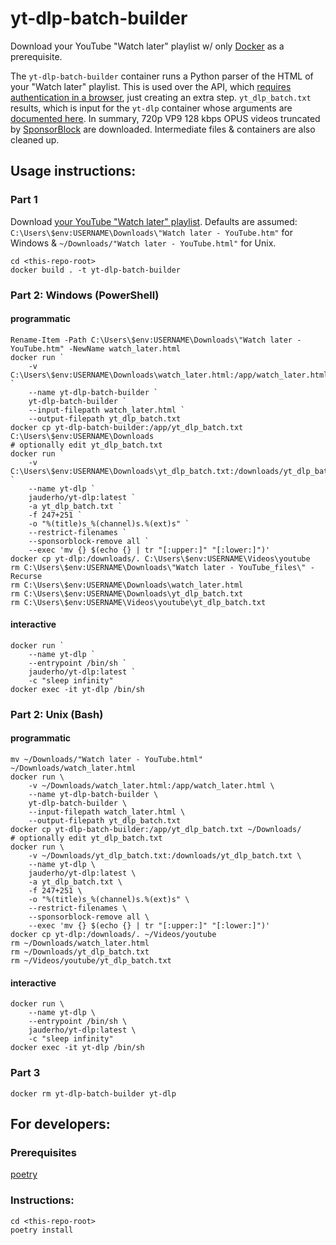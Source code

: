 # yt-dlp-batch-builder

Download your YouTube "Watch later" playlist w/ only [Docker](https://www.docker.com/products/docker-desktop/) as a prerequisite.

The `yt-dlp-batch-builder` container runs a Python parser of the HTML of your "Watch later" playlist. This is used over the API, which [requires authentication in a browser](https://developers.google.com/youtube/v3/quickstart/python), just creating an extra step. `yt_dlp_batch.txt` results, which is input for the `yt-dlp` container whose arguments are [documented here](https://github.com/yt-dlp/yt-dlp?tab=readme-ov-file#usage-and-options). In summary, 720p VP9 128 kbps OPUS videos truncated by [SponsorBlock](https://github.com/ajayyy/SponsorBlock?tab=readme-ov-file#sponsorblock) are downloaded. Intermediate files & containers are also cleaned up. 

## Usage instructions:

### Part 1
Download [your YouTube "Watch later" playlist](https://www.youtube.com/playlist?list=WL). Defaults are assumed: `C:\Users\$env:USERNAME\Downloads\"Watch later - YouTube.htm"` for Windows & `~/Downloads/"Watch later - YouTube.html"` for Unix.
```
cd <this-repo-root>
docker build . -t yt-dlp-batch-builder
```

### Part 2: Windows (PowerShell)

#### programmatic
```
Rename-Item -Path C:\Users\$env:USERNAME\Downloads\"Watch later - YouTube.htm" -NewName watch_later.html
docker run `
    -v C:\Users\$env:USERNAME\Downloads\watch_later.html:/app/watch_later.html `
    --name yt-dlp-batch-builder `
    yt-dlp-batch-builder `
    --input-filepath watch_later.html `
    --output-filepath yt_dlp_batch.txt
docker cp yt-dlp-batch-builder:/app/yt_dlp_batch.txt C:\Users\$env:USERNAME\Downloads
# optionally edit yt_dlp_batch.txt
docker run `
    -v C:\Users\$env:USERNAME\Downloads\yt_dlp_batch.txt:/downloads/yt_dlp_batch.txt `
    --name yt-dlp `
    jauderho/yt-dlp:latest `
    -a yt_dlp_batch.txt `
    -f 247+251 `
    -o "%(title)s_%(channel)s.%(ext)s" `
    --restrict-filenames `
    --sponsorblock-remove all `
    --exec 'mv {} $(echo {} | tr "[:upper:]" "[:lower:]")'
docker cp yt-dlp:/downloads/. C:\Users\$env:USERNAME\Videos\youtube
rm C:\Users\$env:USERNAME\Downloads\"Watch later - YouTube_files\" -Recurse
rm C:\Users\$env:USERNAME\Downloads\watch_later.html
rm C:\Users\$env:USERNAME\Downloads\yt_dlp_batch.txt
rm C:\Users\$env:USERNAME\Videos\youtube\yt_dlp_batch.txt
```

#### interactive
```
docker run `
    --name yt-dlp `
    --entrypoint /bin/sh `
    jauderho/yt-dlp:latest `
    -c "sleep infinity"
docker exec -it yt-dlp /bin/sh
```

### Part 2: Unix (Bash)

#### programmatic
```
mv ~/Downloads/"Watch later - YouTube.html" ~/Downloads/watch_later.html
docker run \
    -v ~/Downloads/watch_later.html:/app/watch_later.html \
    --name yt-dlp-batch-builder \
    yt-dlp-batch-builder \
    --input-filepath watch_later.html \
    --output-filepath yt_dlp_batch.txt
docker cp yt-dlp-batch-builder:/app/yt_dlp_batch.txt ~/Downloads/
# optionally edit yt_dlp_batch.txt
docker run \
    -v ~/Downloads/yt_dlp_batch.txt:/downloads/yt_dlp_batch.txt \
    --name yt-dlp \
    jauderho/yt-dlp:latest \
    -a yt_dlp_batch.txt \
    -f 247+251 \
    -o "%(title)s_%(channel)s.%(ext)s" \
    --restrict-filenames \
    --sponsorblock-remove all \
    --exec 'mv {} $(echo {} | tr "[:upper:]" "[:lower:]")'
docker cp yt-dlp:/downloads/. ~/Videos/youtube
rm ~/Downloads/watch_later.html
rm ~/Downloads/yt_dlp_batch.txt
rm ~/Videos/youtube/yt_dlp_batch.txt
```

#### interactive
```
docker run \
    --name yt-dlp \
    --entrypoint /bin/sh \
    jauderho/yt-dlp:latest \
    -c "sleep infinity"
docker exec -it yt-dlp /bin/sh
```


### Part 3
`docker rm yt-dlp-batch-builder yt-dlp`

## For developers:

### Prerequisites
[poetry](https://github.com/python-poetry/install.python-poetry.org?tab=readme-ov-file#python-poetry-installer)

### Instructions:
```
cd <this-repo-root>
poetry install
```
